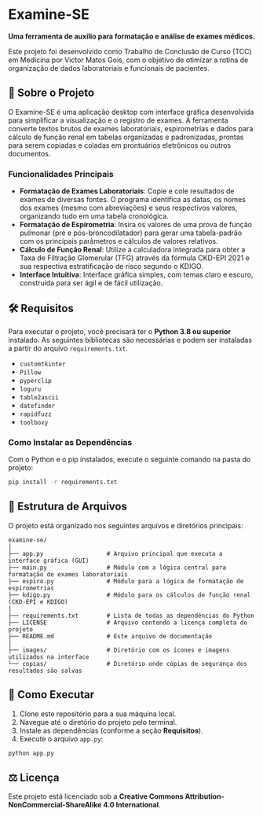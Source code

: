 # Examine-SE

**Uma ferramenta de auxílio para formatação e análise de exames médicos.**

Este projeto foi desenvolvido como Trabalho de Conclusão de Curso (TCC) em Medicina por Victor Matos Gois, com o objetivo de otimizar a rotina de organização de dados laboratoriais e funcionais de pacientes.

## 📄 Sobre o Projeto

O Examine-SE é uma aplicação desktop com interface gráfica desenvolvida para simplificar a visualização e o registro de exames. A ferramenta converte textos brutos de exames laboratoriais, espirometrias e dados para cálculo de função renal em tabelas organizadas e padronizadas, prontas para serem copiadas e coladas em prontuários eletrônicos ou outros documentos.

### Funcionalidades Principais

  * **Formatação de Exames Laboratoriais**: Copie e cole resultados de exames de diversas fontes. O programa identifica as datas, os nomes dos exames (mesmo com abreviações) e seus respectivos valores, organizando tudo em uma tabela cronológica.
  * **Formatação de Espirometria**: Insira os valores de uma prova de função pulmonar (pré e pós-broncodilatador) para gerar uma tabela-padrão com os principais parâmetros e cálculos de valores relativos.
  * **Cálculo de Função Renal**: Utilize a calculadora integrada para obter a Taxa de Filtração Glomerular (TFG) através da fórmula CKD-EPI 2021 e sua respectiva estratificação de risco segundo o KDIGO.
  * **Interface Intuitiva**: Interface gráfica simples, com temas claro e escuro, construída para ser ágil e de fácil utilização.

## 🛠️ Requisitos

Para executar o projeto, você precisará ter o **Python 3.8 ou superior** instalado. As seguintes bibliotecas são necessárias e podem ser instaladas a partir do arquivo `requirements.txt`.

  * `customtkinter`
  * `Pillow`
  * `pyperclip`
  * `loguru`
  * `table2ascii`
  * `datefinder`
  * `rapidfuzz`
  * `toolboxy`

### Como Instalar as Dependências

Com o Python e o pip instalados, execute o seguinte comando na pasta do projeto:

```bash
pip install -r requirements.txt
```

## 📂 Estrutura de Arquivos

O projeto está organizado nos seguintes arquivos e diretórios principais:

```
examine-se/
│
├── app.py                  # Arquivo principal que executa a interface gráfica (GUI)
├── main.py                 # Módulo com a lógica central para formatação de exames laboratoriais
├── espiro.py               # Módulo para a lógica de formatação de espirometrias
├── kdigo.py                # Módulo para os cálculos de função renal (CKD-EPI e KDIGO)
│
├── requirements.txt        # Lista de todas as dependências do Python
├── LICENSE                 # Arquivo contendo a licença completa do projeto
├── README.md               # Este arquivo de documentação
│
├── images/                 # Diretório com os ícones e imagens utilizados na interface
└── copias/                 # Diretório onde cópias de segurança dos resultados são salvas
```

## 🚀 Como Executar

1.  Clone este repositório para a sua máquina local.
2.  Navegue até o diretório do projeto pelo terminal.
3.  Instale as dependências (conforme a seção **Requisitos**).
4.  Execute o arquivo `app.py`:

<!-- end list -->

```bash
python app.py
```

## ⚖️ Licença

Este projeto está licenciado sob a **Creative Commons Attribution-NonCommercial-ShareAlike 4.0 International**.